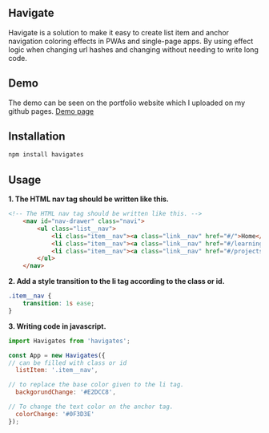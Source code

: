 ## Havigate
Havigate is a solution to make it easy to create list item and anchor navigation coloring effects in PWAs and single-page apps. By using effect logic when changing url hashes and changing without needing to write long code.

## Demo
The demo can be seen on the portfolio website which I uploaded on my github pages. [Demo page](https://ryftri.github.io/myportofolio.github.io/)

## Installation

```bash
npm install havigates
```

## Usage
**1. The HTML nav tag should be written like this.**

```html
<!-- The HTML nav tag should be written like this. -->
    <nav id="nav-drawer" class="navi">
        <ul class="list__nav">
            <li class="item__nav"><a class="link__nav" href="#/">Home</a></li>
            <li class="item__nav"><a class="link__nav" href="#/learnings">Learnings</a></li>
            <li class="item__nav"><a class="link__nav" href="#/projects">Projects</a></li>
        </ul>
    </nav>
```

**2. Add a style transition to the li tag according to the class or id.**

```css
.item__nav {
    transition: 1s ease;
}
```

**3. Writing code in javascript.**
```javascript
import Havigates from 'havigates';

const App = new Havigates({
// can be filled with class or id
  listItem: '.item__nav',

// to replace the base color given to the li tag.
  backgorundChange: '#E2DCC8',

// To change the text color on the anchor tag.
  colorChange: '#0F3D3E'
});
```
